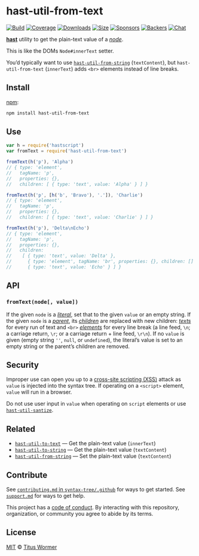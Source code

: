 # hast-util-from-text

[![Build][build-badge]][build]
[![Coverage][coverage-badge]][coverage]
[![Downloads][downloads-badge]][downloads]
[![Size][size-badge]][size]
[![Sponsors][sponsors-badge]][collective]
[![Backers][backers-badge]][collective]
[![Chat][chat-badge]][chat]

[**hast**][hast] utility to get the plain-text value of a [*node*][node].

This is like the DOMs `Node#innerText` setter.

You’d typically want to use [`hast-util-from-string`][from-string]
(`textContent`), but `hast-util-from-text` (`innerText`) adds `<br>` elements
instead of line breaks.

## Install

[npm][]:

```sh
npm install hast-util-from-text
```

## Use

```js
var h = require('hastscript')
var fromText = require('hast-util-from-text')

fromText(h('p'), 'Alpha')
// { type: 'element',
//   tagName: 'p',
//   properties: {},
//   children: [ { type: 'text', value: 'Alpha' } ] }

fromText(h('p', [h('b', 'Bravo'), '.']), 'Charlie')
// { type: 'element',
//   tagName: 'p',
//   properties: {},
//   children: [ { type: 'text', value: 'Charlie' } ] }

fromText(h('p'), 'Delta\nEcho')
// { type: 'element',
//   tagName: 'p',
//   properties: {},
//   children:
//    [ { type: 'text', value: 'Delta' },
//      { type: 'element', tagName: 'br', properties: {}, children: [] },
//      { type: 'text', value: 'Echo' } ] }
```

## API

### `fromText(node[, value])`

If the given `node` is a [*literal*][literal], set that to the given `value` or
an empty string.
If the given `node` is a [*parent*][parent], its [*children*][child] are
replaced with new children: [*texts*][text] for every run of text and `<br>`
[*elements*][element] for every line break (a line feed, `\n`; a carriage
return, `\r`; or a carriage return + line feed, `\r\n`).
If no `value` is given (empty string `''`, `null`, or `undefined`), the
literal’s value is set to an empty string or the parent’s children are removed.

## Security

Improper use can open you up to a [cross-site scripting (XSS)][xss] attack as
`value` is injected into the syntax tree.
If operating on a `<script>` element, `value` will run in a browser.

Do not use user input in `value` when operating on `script` elements or use
[`hast-util-santize`][sanitize].

## Related

*   [`hast-util-to-text`](https://github.com/syntax-tree/hast-util-to-text)
    — Get the plain-text value (`innerText`)
*   [`hast-util-to-string`](https://github.com/rehypejs/rehype-minify/tree/HEAD/packages/hast-util-to-string)
    — Get the plain-text value (`textContent`)
*   [`hast-util-from-string`][from-string]
    — Set the plain-text value (`textContent`)

## Contribute

See [`contributing.md` in `syntax-tree/.github`][contributing] for ways to get
started.
See [`support.md`][support] for ways to get help.

This project has a [code of conduct][coc].
By interacting with this repository, organization, or community you agree to
abide by its terms.

## License

[MIT][license] © [Titus Wormer][author]

<!-- Definitions -->

[build-badge]: https://img.shields.io/travis/syntax-tree/hast-util-from-text.svg

[build]: https://travis-ci.org/syntax-tree/hast-util-from-text

[coverage-badge]: https://img.shields.io/codecov/c/github/syntax-tree/hast-util-from-text.svg

[coverage]: https://codecov.io/github/syntax-tree/hast-util-from-text

[downloads-badge]: https://img.shields.io/npm/dm/hast-util-from-text.svg

[downloads]: https://www.npmjs.com/package/hast-util-from-text

[size-badge]: https://img.shields.io/bundlephobia/minzip/hast-util-from-text.svg

[size]: https://bundlephobia.com/result?p=hast-util-from-text

[sponsors-badge]: https://opencollective.com/unified/sponsors/badge.svg

[backers-badge]: https://opencollective.com/unified/backers/badge.svg

[collective]: https://opencollective.com/unified

[chat-badge]: https://img.shields.io/badge/chat-spectrum-7b16ff.svg

[chat]: https://spectrum.chat/unified/syntax-tree

[npm]: https://docs.npmjs.com/cli/install

[license]: license

[author]: https://wooorm.com

[contributing]: https://github.com/syntax-tree/.github/blob/HEAD/contributing.md

[support]: https://github.com/syntax-tree/.github/blob/HEAD/support.md

[coc]: https://github.com/syntax-tree/.github/blob/HEAD/code-of-conduct.md

[from-string]: https://github.com/rehypejs/rehype-minify/tree/HEAD/packages/hast-util-from-string

[literal]: https://github.com/syntax-tree/unist#literal

[parent]: https://github.com/syntax-tree/unist#parent

[child]: https://github.com/syntax-tree/unist#child

[hast]: https://github.com/syntax-tree/hast

[node]: https://github.com/syntax-tree/hast#nodes

[text]: https://github.com/syntax-tree/hast#text

[element]: https://github.com/syntax-tree/hast#element

[xss]: https://en.wikipedia.org/wiki/Cross-site_scripting

[sanitize]: https://github.com/syntax-tree/hast-util-sanitize
